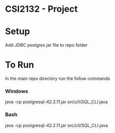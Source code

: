 # CSI2132 - Project

# Setup
Add JDBC postgres jar file to repo folder

# To Run
In the main repo directory run the follow commands
### Windows
java -cp postgresql-42.2.11.jar src\cli\SQL_CLI.java
### Bash
java -cp postgresql-42.2.11.jar src/cli/SQL_CLI.java
